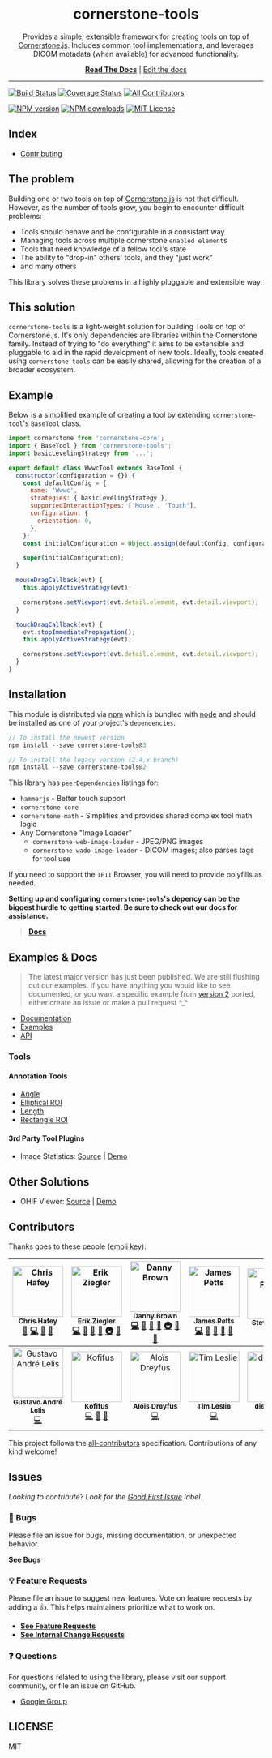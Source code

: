 <div align="center">
<h1>cornerstone-tools</h1>

<p>Provides a simple, extensible framework for creating tools on top of <a href="https://github.com/cornerstonejs/cornerstone/">Cornerstone.js</a>. Includes common tool implementations, and leverages DICOM metadata (when available) for advanced functionality.</p>

[**Read The Docs**](https://tools.cornerstonejs.org/) | [Edit the docs](https://github.com/cornerstonejs/cornerstoneTools/edit/master/docs/)

</div>

<hr />

<!-- prettier-ignore-start -->
[![Build Status][build-badge]][build]
[![Coverage Status][coverage-badge]][coverage]
[![All Contributors](https://img.shields.io/badge/all_contributors-14-orange.svg?style=flat-square)](#contributors)

[![NPM version][npm-version-image]][npm-url]
[![NPM downloads][npm-downloads-image]][npm-url]
[![MIT License][license-image]][license-url]
<!-- prettier-ignore-end -->

## Index

- [Contributing][contributing]

## The problem

Building one or two tools on top of [Cornerstone.js](https://github.com/cornerstonejs/cornerstone/) is not that difficult. However, as the number of tools grow, you begin to encounter difficult problems:

- Tools should behave and be configurable in a consistant way
- Managing tools across multiple cornerstone `enabled element`s
- Tools that need knowledge of a fellow tool's state
- The ability to "drop-in" others' tools, and they "just work"
- and many others

This library solves these problems in a highly pluggable and extensible way.

## This solution

`cornerstone-tools` is a light-weight solution for building Tools on top of Cornerstone.js. It's only dependencies are libraries within the Cornerstone family. Instead of trying to "do everything" it aims to be extensible and pluggable to aid in the rapid development of new tools. Ideally, tools created using `cornerstone-tools` can be easily shared, allowing for the creation of a broader ecosystem.

## Example

Below is a simplified example of creating a tool by extending `cornerstone-tool`'s `BaseTool` class.

```javascript
import cornerstone from 'cornerstone-core';
import { BaseTool } from 'cornerstone-tools';
import basicLevelingStrategy from '...';

export default class WwwcTool extends BaseTool {
  constructor(configuration = {}) {
    const defaultConfig = {
      name: 'Wwwc',
      strategies: { basicLevelingStrategy },
      supportedInteractionTypes: ['Mouse', 'Touch'],
      configuration: {
        orientation: 0,
      },
    };
    const initialConfiguration = Object.assign(defaultConfig, configuration);

    super(initialConfiguration);
  }

  mouseDragCallback(evt) {
    this.applyActiveStrategy(evt);

    cornerstone.setViewport(evt.detail.element, evt.detail.viewport);
  }

  touchDragCallback(evt) {
    evt.stopImmediatePropagation();
    this.applyActiveStrategy(evt);

    cornerstone.setViewport(evt.detail.element, evt.detail.viewport);
  }
}
```

## Installation

This module is distributed via [npm][npm-url] which is bundled with [node][node] and
should be installed as one of your project's `dependencies`:

```js
// To install the newest version
npm install --save cornerstone-tools@3

// To install the legacy version (2.4.x branch)
npm install --save cornerstone-tools@2
```

This library has `peerDependencies` listings for:

- `hammerjs` - Better touch support
- `cornerstone-core`
- `cornerstone-math` - Simplifies and provides shared complex tool math logic
- Any Cornerstone "Image Loader"
  - `cornerstone-web-image-loader` - JPEG/PNG images
  - `cornerstone-wado-image-loader` - DICOM images; also parses tags for tool use

If you need to support the `IE11` Browser, you will need to provide polyfills as needed.

**Setting up and configuring `cornerstone-tools`'s depency can be the biggest hurdle to getting started. Be sure to check out our docs for assistance.**

> [**Docs**](https://tools.cornerstonejs.org/installation.html)

## Examples & Docs

> The latest major version has just been published. We are still flushing out our examples. If you have anything you would like to see documented, or you want a specific example from [version 2][version-2] ported, either create an issue or make a pull request ^\_^

- [Documentation](https://tools.cornerstonejs.org)
- [Examples](https://tools.cornerstonejs.org/examples)
- [API](https://tools.cornerstonejs.org/api)

### Tools

#### Annotation Tools

- [Angle](https://tools.cornerstonejs.org/examples/tools/angle.html)
- [Elliptical ROI](https://tools.cornerstonejs.org/examples/tools/elliptical-roi.html)
- [Length](https://tools.cornerstonejs.org/examples/tools/length.html)
- [Rectangle ROI](https://tools.cornerstonejs.org/examples/tools/rectangle-roi.html)

#### 3rd Party Tool Plugins

- Image Statistics: [Source](https://github.com/QSolutionsLLC/cornerstone-tool-image-statistics) | [Demo](https://qsolutionsllc.github.io/cornerstone-tool-image-statistics/)

## Other Solutions

- OHIF Viewer: [Source][ohif-source] | [Demo][ohif-demo]

## Contributors

Thanks goes to these people ([emoji key][emojis]):

<!-- ALL-CONTRIBUTORS-LIST:START - Do not remove or modify this section -->
<!-- prettier-ignore -->
| [<img src="https://avatars2.githubusercontent.com/u/1268698?v=4" width="100px;" alt="Chris Hafey"/><br /><sub><b>Chris Hafey</b></sub>](https://www.linkedin.com/in/chafey)<br />[📖](https://github.com/cornerstonejs/cornerstoneTools/commits?author=chafey "Documentation") [💻](https://github.com/cornerstonejs/cornerstoneTools/commits?author=chafey "Code") [📝](#blog-chafey "Blogposts") [📢](#talk-chafey "Talks") | [<img src="https://avatars3.githubusercontent.com/u/607793?v=4" width="100px;" alt="Erik Ziegler"/><br /><sub><b>Erik Ziegler</b></sub>](https://github.com/swederik)<br />[💻](https://github.com/cornerstonejs/cornerstoneTools/commits?author=swederik "Code") [📖](https://github.com/cornerstonejs/cornerstoneTools/commits?author=swederik "Documentation") [👀](#review-swederik "Reviewed Pull Requests") [🚧](#maintenance-swederik "Maintenance") [🚇](#infra-swederik "Infrastructure (Hosting, Build-Tools, etc)") [💬](#question-swederik "Answering Questions") | [<img src="https://avatars1.githubusercontent.com/u/5797588?v=4" width="100px;" alt="Danny Brown"/><br /><sub><b>Danny Brown</b></sub>](http://dannyrb.com/)<br />[💻](https://github.com/cornerstonejs/cornerstoneTools/commits?author=dannyrb "Code") [📖](https://github.com/cornerstonejs/cornerstoneTools/commits?author=dannyrb "Documentation") [👀](#review-dannyrb "Reviewed Pull Requests") [🚧](#maintenance-dannyrb "Maintenance") [🚇](#infra-dannyrb "Infrastructure (Hosting, Build-Tools, etc)") [🔌](#plugin-dannyrb "Plugin/utility libraries") [💬](#question-dannyrb "Answering Questions") | [<img src="https://avatars0.githubusercontent.com/u/25818497?v=4" width="100px;" alt="James Petts"/><br /><sub><b>James Petts</b></sub>](https://github.com/JamesAPetts)<br />[💻](https://github.com/cornerstonejs/cornerstoneTools/commits?author=JamesAPetts "Code") [👀](#review-JamesAPetts "Reviewed Pull Requests") [🔌](#plugin-JamesAPetts "Plugin/utility libraries") [📖](https://github.com/cornerstonejs/cornerstoneTools/commits?author=JamesAPetts "Documentation") [💬](#question-JamesAPetts "Answering Questions") | [<img src="https://avatars0.githubusercontent.com/u/126077?v=4" width="100px;" alt="Steve Pieper"/><br /><sub><b>Steve Pieper</b></sub>](http://www.isomics.com)<br />[💬](#question-pieper "Answering Questions") [🔧](#tool-pieper "Tools") | [<img src="https://avatars3.githubusercontent.com/u/1905961?v=4" width="100px;" alt="Rodrigo Antinarelli"/><br /><sub><b>Rodrigo Antinarelli</b></sub>](https://rodrigoea.com/)<br />[💻](https://github.com/cornerstonejs/cornerstoneTools/commits?author=rodrigolabs "Code") | [<img src="https://avatars2.githubusercontent.com/u/10813109?v=4" width="100px;" alt="Zaid Safadi"/><br /><sub><b>Zaid Safadi</b></sub>](http://blog.zaidsafadi.com/)<br />[💬](#question-Zaid-Safadi "Answering Questions") |
| :---: | :---: | :---: | :---: | :---: | :---: | :---: |
| [<img src="https://avatars3.githubusercontent.com/u/2378326?v=4" width="100px;" alt="Gustavo André Lelis"/><br /><sub><b>Gustavo André Lelis</b></sub>](https://github.com/galelis)<br />[💻](https://github.com/cornerstonejs/cornerstoneTools/commits?author=galelis "Code") | [<img src="https://avatars1.githubusercontent.com/u/3926071?v=4" width="100px;" alt="Kofifus"/><br /><sub><b>Kofifus</b></sub>](https://github.com/kofifus)<br />[💻](https://github.com/cornerstonejs/cornerstoneTools/commits?author=kofifus "Code") [🔧](#tool-kofifus "Tools") [🐛](https://github.com/cornerstonejs/cornerstoneTools/issues?q=author%3Akofifus "Bug reports") | [<img src="https://avatars2.githubusercontent.com/u/25580127?v=4" width="100px;" alt="Aloïs Dreyfus"/><br /><sub><b>Aloïs Dreyfus</b></sub>](http://www.linkedin.com/in/alois-dreyfus/)<br />[💻](https://github.com/cornerstonejs/cornerstoneTools/commits?author=adreyfus "Code") | [<img src="https://avatars0.githubusercontent.com/u/616382?v=4" width="100px;" alt="Tim Leslie"/><br /><sub><b>Tim Leslie</b></sub>](http://www.timl.id.au)<br />[💻](https://github.com/cornerstonejs/cornerstoneTools/commits?author=timleslie "Code") | [<img src="https://avatars3.githubusercontent.com/u/7297450?v=4" width="100px;" alt="diego0020"/><br /><sub><b>diego0020</b></sub>](https://github.com/diego0020)<br />[💻](https://github.com/cornerstonejs/cornerstoneTools/commits?author=diego0020 "Code") | [<img src="https://avatars1.githubusercontent.com/u/4920551?v=4" width="100px;" alt="Evren Ozkan"/><br /><sub><b>Evren Ozkan</b></sub>](https://github.com/evren217)<br />[💻](https://github.com/cornerstonejs/cornerstoneTools/commits?author=evren217 "Code") | [<img src="https://avatars2.githubusercontent.com/u/7647745?v=4" width="100px;" alt="Salvador Daniel Pelayo"/><br /><sub><b>Salvador Daniel Pelayo</b></sub>](https://github.com/daniel2101)<br />[💻](https://github.com/cornerstonejs/cornerstoneTools/commits?author=daniel2101 "Code") |

<!-- ALL-CONTRIBUTORS-LIST:END -->

This project follows the [all-contributors][all-contributors] specification.
Contributions of any kind welcome!

## Issues

_Looking to contribute? Look for the [Good First Issue][good-first-issue]
label._

### 🐛 Bugs

Please file an issue for bugs, missing documentation, or unexpected behavior.

[**See Bugs**][bugs]

### 💡 Feature Requests

Please file an issue to suggest new features. Vote on feature requests by adding
a 👍. This helps maintainers prioritize what to work on.

- [**See Feature Requests**][requests-feature]
- [**See Internal Change Requests**][requests-implementation]

### ❓ Questions

For questions related to using the library, please visit our support community,
or file an issue on GitHub.

- [Google Group][google-group]

## LICENSE

MIT

<!--
Links:
-->

<!-- prettier-ignore-start -->
[build-badge]: https://circleci.com/gh/cornerstonejs/cornerstoneTools/tree/master.svg?style=svg
[build]: https://circleci.com/gh/cornerstonejs/cornerstoneTools/tree/master
[contributing]: https://github.com/cornerstonejs/cornerstoneTools/blob/master/CONTRIBUTING.md
[coverage-badge]: https://codecov.io/gh/cornerstonejs/cornerstoneTools/branch/master/graphs/badge.svg
[coverage]: https://codecov.io/gh/cornerstonejs/cornerstoneTools/branch/master
[npm-url]: https://npmjs.org/package/cornerstone-tools
[npm-downloads-image]: http://img.shields.io/npm/dm/cornerstone-tools.svg?style=flat
[npm-version-image]: http://img.shields.io/npm/v/cornerstone-tools.svg?style=flat
[license-image]: http://img.shields.io/badge/license-MIT-blue.svg?style=flat
[license-url]: LICENSE
[version-2]: https://github.com/cornerstonejs/cornerstoneTools/tree/v2.4.x
[node]: https://nodejs.org
[ohif-demo]: https://viewer.ohif.org/demo-signin
[ohif-source]: https://github.com/OHIF/Viewers
[emojis]: https://github.com/kentcdodds/all-contributors#emoji-key
[all-contributors]: https://github.com/kentcdodds/all-contributors
[bugs]: https://github.com/cornerstonejs/cornerstoneTools/issues?q=is%3Aissue+is%3Aopen+label%3A"🐛+Bug%3A+Verified"+sort%3Acreated-desc
[requests-feature]: https://github.com/cornerstonejs/cornerstoneTools/issues?q=is%3Aissue+sort%3Areactions-%2B1-desc+label%3A"💻+Change%3A+Feature"+is%3Aopen
[requests-implementation]: https://github.com/cornerstonejs/cornerstoneTools/issues?q=is%3Aissue+sort%3Areactions-%2B1-desc+label%3A"💻+Change%3A+Implementation"+is%3Aopen
[good-first-issue]: https://github.com/cornerstonejs/cornerstoneTools/issues?utf8=✓&q=is%3Aissue+is%3Aopen+sort%3Areactions-%2B1-desc+label%3A"🥇+Good+First+Issue"
[google-group]: https://groups.google.com/forum/#!forum/cornerstone-platform
<!-- prettier-ignore-end -->
